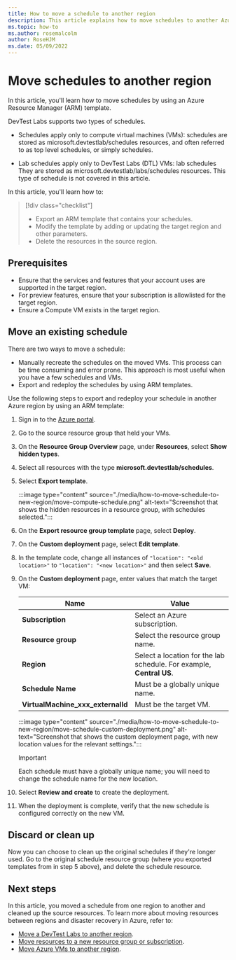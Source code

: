 ```yaml
---
title: How to move a schedule to another region
description: This article explains how to move schedules to another Azure region.
ms.topic: how-to
ms.author: rosemalcolm
author: RoseHJM
ms.date: 05/09/2022
---
```

# Move schedules to another region

In this article, you'll learn how to move schedules by using an Azure Resource Manager (ARM) template. 

DevTest Labs supports two types of schedules.

- Schedules apply only to compute virtual machines (VMs): schedules are stored as microsoft.devtestlab/schedules resources, and often referred to as top level schedules, or simply schedules. 

- Lab schedules apply only to DevTest Labs (DTL) VMs: lab schedules They are stored as microsoft.devtestlab/labs/schedules resources. This type of schedule is not covered in this article.

In this article, you'll learn how to:
> [!div class="checklist"]
> >
> - Export an ARM template that contains your schedules. 
> - Modify the template by adding or updating the target region and other parameters.
> - Delete the resources in the source region.

## Prerequisites

- Ensure that the services and features that your account uses are supported in the target region.
- For preview features, ensure that your subscription is allowlisted for the target region.
- Ensure a Compute VM exists in the target region.

## Move an existing schedule
There are two ways to move a schedule:

 - Manually recreate the schedules on the moved VMs. This process can be time consuming and error prone. This approach is most useful when you have a few schedules and VMs.
 - Export and redeploy the schedules by using ARM templates.

Use the following steps to export and redeploy your schedule in another Azure region by using an ARM template:

1. Sign in to the [Azure portal](https://portal.azure.com).

2. Go to the source resource group that held your VMs.

3. On the **Resource Group Overview** page, under **Resources**, select **Show hidden types**.

4. Select all resources with the type **microsoft.devtestlab/schedules**.
 
5. Select **Export template**.

    :::image type="content" source="./media/how-to-move-schedule-to-new-region/move-compute-schedule.png" alt-text="Screenshot that shows the hidden resources in a resource group, with schedules selected.":::

6. On the **Export resource group template** page, select **Deploy**.

7. On the **Custom deployment** page, select **Edit template**.
 
8. In the template code, change all instances of `"location": "<old location>"` to `"location": "<new location>"` and then select **Save**.

9. On the **Custom deployment** page, enter values that match the target VM:

   |Name|Value|
   |----|----|
   |**Subscription**|Select an Azure subscription.|
   |**Resource group**|Select the resource group name. |
   |**Region**|Select a location for the lab schedule. For example, **Central US**. |
   |**Schedule Name**|Must be a globally unique name. |
   |**VirtualMachine_xxx_externalId**|Must be the target VM. |
 
    :::image type="content" source="./media/how-to-move-schedule-to-new-region/move-schedule-custom-deployment.png" alt-text="Screenshot that shows the custom deployment page, with new location values for the relevant settings.":::

    >[!IMPORTANT]
    >Each schedule must have a globally unique name; you will need to change the schedule name for the new location.

10. Select **Review and create** to create the deployment.

11. When the deployment is complete, verify that the new schedule is configured correctly on the new VM.

## Discard or clean up

Now you can choose to clean up the original schedules if they're longer used. Go to the original schedule resource group (where you exported templates from in step 5 above), and delete the schedule resource.

## Next steps

In this article, you moved a schedule from one region to another and cleaned up the source resources. To learn more about moving resources between regions and disaster recovery in Azure, refer to:

- [Move a DevTest Labs to another region](./how-to-move-labs.md).
- [Move resources to a new resource group or subscription](../azure-resource-manager/management/move-resource-group-and-subscription.md).
- [Move Azure VMs to another region](../site-recovery/azure-to-azure-tutorial-migrate.md).
